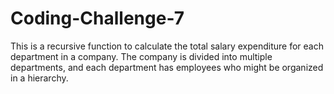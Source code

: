 # Coding-Challenge-7
This is a recursive function to calculate the total salary expenditure for each department in a company. The company is divided into multiple departments, and each department has employees who might be organized in a hierarchy. 
